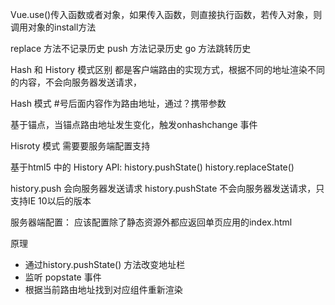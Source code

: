  Vue.use()传入函数或者对象，如果传入函数，则直接执行函数，若传入对象，则调用对象的install方法

replace 方法不记录历史
push 方法记录历史
go 方法跳转历史

Hash 和 History 模式区别
都是客户端路由的实现方式，根据不同的地址渲染不同的内容，不会向服务器发送请求，

Hash 模式
#号后面内容作为路由地址，通过？携带参数

基于锚点，当锚点路由地址发生变化，触发onhashchange 事件

Hisroty 模式
需要要服务端配置支持

基于html5 中的 History API:
history.pushState()
history.replaceState()

history.push 会向服务器发送请求
history.pushState 不会向服务器发送请求，只支持IE 10以后的版本

服务器端配置：
应该配置除了静态资源外都应返回单页应用的index.html


原理
- 通过history.pushState() 方法改变地址栏
- 监听 popstate 事件
- 根据当前路由地址找到对应组件重新渲染